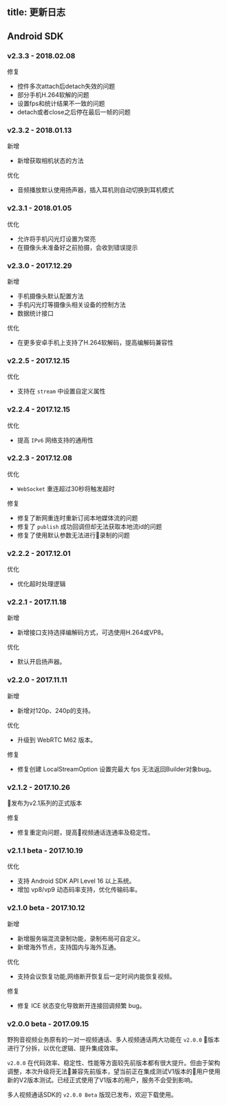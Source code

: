 title: 更新日志
---


## Android SDK


### v2.3.3 - 2018.02.08

<span class="changelog fix">修复</span>
- 控件多次attach后detach失效的问题
- 部分手机H.264软解的问题
- 设置fps和统计结果不一致的问题
- detach或者close之后停在最后一帧的问题 



### v2.3.2 - 2018.01.13

<span class="changelog add">新增</span>
- 新增获取相机状态的方法

<span class="changelog optimize">优化</span>
- 音频播放默认使用扬声器，插入耳机则自动切换到耳机模式



### v2.3.1 - 2018.01.05

<span class="changelog optimize">优化</span>
- 允许将手机闪光灯设置为常亮
- 在摄像头未准备好之前拍摄，会收到错误提示



### v2.3.0 - 2017.12.29

<span class="changelog add">新增</span>
- 手机摄像头默认配置方法
- 手机闪光灯等摄像头相关设备的控制方法
- 数据统计接口

<span class="changelog optimize">优化</span>
- 在更多安卓手机上支持了H.264软解码，提高编解码兼容性



### v2.2.5 - 2017.12.15

<span class="changelog optimize">优化</span>
- 支持在 `stream` 中设置自定义属性



### v2.2.4 - 2017.12.15

<span class="changelog optimize">优化</span>
- 提高 `IPv6` 网络支持的通用性



### v2.2.3 - 2017.12.08

<span class="changelog optimize">优化</span>
- `WebSocket` 重连超过30秒将触发超时

<span class="changelog fix">修复</span>
- 修复了断网重连时重新订阅本地媒体流的问题
- 修复了 `publish` 成功回调但却无法获取本地流id的问题
- 修复了使用默认参数无法进行录制的问题



### v2.2.2 - 2017.12.01

<span class="changelog optimize">优化</span>
- 优化超时处理逻辑


### v2.2.1 - 2017.11.18

<span class="changelog add">新增</span>

- 新增接口支持选择编解码方式，可选使用H.264或VP8。

<span class="changelog optimize">优化</span>

- 默认开启扬声器。

### v2.2.0 - 2017.11.11

<span class="changelog add">新增</span>

- 新增对120p、240p的支持。

<span class="changelog optimize">优化</span>

- 升级到 WebRTC M62 版本。

<span class="changelog fix">修复</span>

- 修复创建 LocalStreamOption 设置完最大 fps 无法返回Builder对象bug。

### v2.1.2 - 2017.10.26

发布为v2.1系列的正式版本

<span class="changelog fix">修复</span>

- 修复重定向问题，提高视频通话连通率及稳定性。

### v2.1.1 beta - 2017.10.19

<span class="changelog optimize">优化</span>

- 支持 Android SDK API Level 16 以上系统。
- 增加 vp8/vp9 动态码率支持，优化传输码率。

### v2.1.0 beta - 2017.10.12

<span class="changelog add">新增</span>

- 新增服务端混流录制功能，录制布局可自定义。
- 新增海外节点，支持国内与海外互通。

<span class="changelog optimize">优化</span>

- 支持会议恢复功能,网络断开恢复后一定时间内能恢复视频。

<span class="changelog fix">修复</span>

- 修复 ICE 状态变化导致断开连接回调频繁 bug。

### v2.0.0 beta - 2017.09.15

野狗音视频业务原有的一对一视频通话、多人视频通话两大功能在 `v2.0.0` 版本进行了分拆，以优化逻辑、提升集成效率。

`v2.0.0` 在代码效率、稳定性、性能等方面较先前版本都有很大提升。但由于架构调整，本次升级将无法兼容先前版本，望当前正在集成测试V1版本的用户使用新的V2版本测试。已经正式使用了V1版本的用户，服务不会受到影响。

多人视频通话SDK的 `v2.0.0 Beta` 版现已发布，欢迎下载使用。